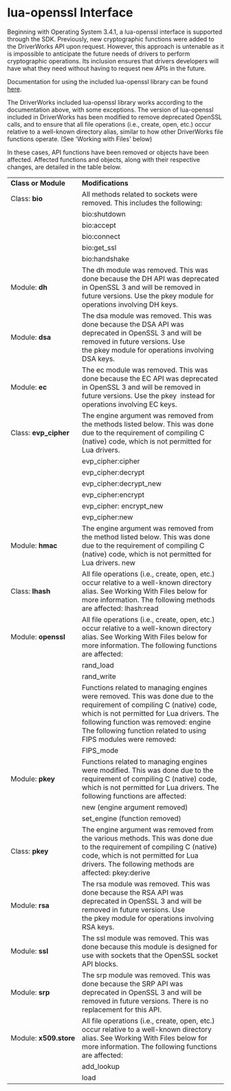 # lua-openssl Interface

Beginning with Operating System 3.4.1, a lua-openssl interface is supported through the SDK. Previously, new cryptographic functions were added to the DriverWorks API upon request. However, this approach is untenable as it is impossible to anticipate the future needs of drivers to perform cryptographic operations. Its inclusion ensures that drivers developers will have what they need without having to request new APIs in the future. 

Documentation for using the included lua-openssl library can be found [here][1].



The DriverWorks included lua-openssl library works according to the documentation above, with some exceptions.  The version of lua-openssl included in DriverWorks has been modified to remove deprecated OpenSSL calls, and to ensure that all file operations (i.e., create, open, etc.) occur relative to a well-known directory alias, similar to how other DriverWorks file functions operate. (See 'Working with Files' below)

In these cases, API functions have been removed or objects have been affected.  Affected functions and objects, along with their respective changes, are detailed in the table below.

|                        |                                                                                                                                                                                                                                                                                |
| :--------------------- | :----------------------------------------------------------------------------------------------------------------------------------------------------------------------------------------------------------------------------------------------------------------------------- |
| **Class or Module**    | **Modifications**                                                                                                                                                                                                                                                              |
| Class: **bio**         | All methods related to sockets were removed. This includes the following:                                                                                                                                                                                                      |
|                        | bio:shutdown                                                                                                                                                                                                                                                                   |
|                        | bio:accept                                                                                                                                                                                                                                                                     |
|                        | bio:connect                                                                                                                                                                                                                                                                    |
|                        | bio:get\_ssl                                                                                                                                                                                                                                                                   |
|                        | bio:handshake                                                                                                                                                                                                                                                                  |
| Module: **dh**         | The dh module was removed. This was done because the DH API was deprecated in OpenSSL 3 and will be removed in future versions. Use the pkey module  for operations involving DH keys.                                                                                         |
| Module: **dsa**        | The dsa module was removed. This was done because the DSA API was deprecated in OpenSSL 3 and will be removed in future versions. Use the pkey module  for operations involving DSA keys.                                                                                      |
| Module: **ec**         | The ec module was removed. This was done because the EC API was deprecated in OpenSSL 3 and will be removed in future versions. Use the pkey  instead for operations involving EC keys.                                                                                        |
| Class: **evp\_cipher** | The engine argument was removed from the  methods listed below. This was done due to the requirement of compiling  C (native) code, which is not permitted for Lua drivers.                                                                                                    |
|                        | evp\_cipher:cipher                                                                                                                                                                                                                                                             |
|                        | evp\_cipher:decrypt                                                                                                                                                                                                                                                            |
|                        | evp\_cipher:decrypt\_new                                                                                                                                                                                                                                                       |
|                        | evp\_cipher:encrypt                                                                                                                                                                                                                                                            |
|                        | evp\_cipher: encrypt\_new                                                                                                                                                                                                                                                      |
|                        | evp\_cipher:new                                                                                                                                                                                                                                                                |
| Module: **hmac**       | The engine argument was removed from the method  listed below. This was done due to the requirement of compiling  C (native) code, which is not permitted for Lua drivers. new                                                                                                 |
| Class: **lhash**       | All file operations (i.e., create, open, etc.) occur relative to a well-known directory alias. See Working With Files below for more information. The following methods are affected: lhash:read                                                                               |
| Module: **openssl**    | All file operations (i.e., create, open, etc.) occur relative to a well-known directory alias. See Working With Files below for more information. The following functions are affected:                                                                                        |
|                        | rand\_load                                                                                                                                                                                                                                                                     |
|                        | rand\_write                                                                                                                                                                                                                                                                    |
|                        | Functions related to managing engines were removed. This was done due to the requirement of compiling  C (native) code, which is not permitted for Lua drivers. The following function was removed: engine The following function  related to using FIPS modules were removed: |
|                        | FIPS\_mode                                                                                                                                                                                                                                                                     |
| Module: **pkey**       | Functions related to managing engines were modified. This was done due to the requirement of compiling  C (native) code, which is not permitted for Lua drivers.  The following functions are affected:                                                                        |
|                        | new (engine argument removed)                                                                                                                                                                                                                                                  |
|                        | set\_engine   (function removed)                                                                                                                                                                                                                                               |
| Class: **pkey**        | The engine argument was removed from the various methods. This was done due to the requirement of compiling  C (native) code, which is not permitted for Lua drivers. The following methods are affected: pkey:derive                                                          |
| Module: **rsa**        | The rsa module was removed. This was done because the RSA API was deprecated in OpenSSL 3 and will be removed in future versions. Use the pkey module for operations involving RSA keys.                                                                                       |
| Module: **ssl**        | The ssl module was removed. This was done because this module is designed for use with sockets that the OpenSSL socket API blocks.                                                                                                                                             |
| Module: **srp**        | The srp module was removed. This was done because the SRP API was deprecated in OpenSSL 3 and will be removed in future versions. There is no replacement for this API.                                                                                                        |
| Module: **x509.store** | All file operations (i.e., create, open, etc.) occur relative to a well-known directory alias. See Working With Files below for more information. The following functions are affected:                                                                                        |
|                        | add\_lookup                                                                                                                                                                                                                                                                    |
|                        | load                                                                                                                                                                                                                                                                           |



[1]:	https://zhaozg.github.io/lua-openssl/